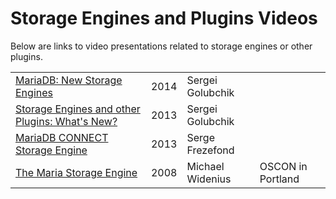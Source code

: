 
# Storage Engines and Plugins Videos

Below are links to video presentations related to storage engines or other plugins.



|   |   |   |   |
| --- | --- | --- | --- |
| [MariaDB: New Storage Engines](https://www.percona.com/live/mysql-conference-2014/sessions/mariadb-new-storage-engines) | 2014 | Sergei Golubchik |  |
| [Storage Engines and other Plugins: What's New?](https://www.percona.com/live/mysql-conference-2013/sessions/storage-engines-and-other-plugins-whats-new) | 2013 | Sergei Golubchik |  |
| [MariaDB CONNECT Storage Engine](https://www.slideshare.net/sfrezefo/maria-db-connectstorageengine) | 2013 | Serge Frezefond |  |
| [The Maria Storage Engine](https://www.youtube.com/watch?v=tDDS6i7Fz3Y) | 2008 | Michael Widenius | OSCON in Portland |


